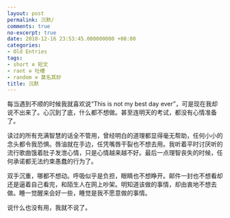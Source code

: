 ```yaml
---
layout: post
permalink: 沉默/
comments: true
no-excerpt: true
date: 2010-12-16 23:53:45.000000000 +08:00
categories:
- Old Entries
tags:
- short ≌ 短文
- rant ≌ 吐槽
- random ≌ 莫名其妙
title: 沉默
---
```


每当遇到不顺的时候我就喜欢说“This is not my best day ever”，可是现在我却说不出来了。心沉到了底，什么都不想做。甚至连明天的考试，都没有心情准备了。

读过的所有充满智慧的话全不管用，曾经明白的道理都显得毫无帮助，任何小小的念头都令我恐惧。唇油就在手边，任凭嘴唇干裂也不想去用。我听着平时讨厌听的流行歌曲饿着肚子发泄心情，只是心情越来越不好。最后一点理智丧失的时候，任何承诺都无法约束愚蠢的行为了。

双手沉重，哪都不想动。呼吸似乎是负担，眼睛也不想睁开。邮件一封也不想看却还是逼着自己看完，和陌生人在网上吵架。明知道该做的事情，却由衷地不想去做。睡一觉醒来会好一些，睡觉是我不愿意做的事情。

说什么也没有用，我就不说了。
